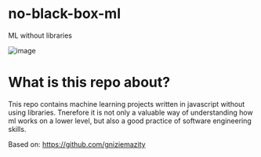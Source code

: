 # no-black-box-ml
ML without libraries

![image](https://github.com/mzums/no-black-box-ml/assets/120105518/0b9dbe24-6d03-42fd-be33-2542ce1f93f3)

# What is this repo about?
Tnis repo contains machine learning projects written in javascript without using libraries. Tnerefore it is not only a valuable way of understanding how ml works on a lower level, but also a good practice of software engineering skills.

Based on: https://github.com/gniziemazity
